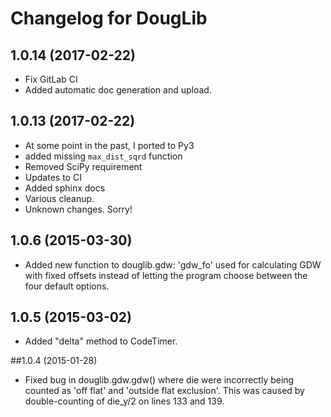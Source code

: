 # Changelog for DougLib


## 1.0.14 (2017-02-22)
+ Fix GitLab CI
+ Added automatic doc generation and upload.


## 1.0.13 (2017-02-22)
+ At some point in the past, I ported to Py3
+ added missing `max_dist_sqrd` function
+ Removed SciPy requirement
+ Updates to CI
+ Added sphinx docs
+ Various cleanup.
+ Unknown changes. Sorry!


## 1.0.6 (2015-03-30)
+ Added new function to douglib.gdw: 'gdw_fo' used for calculating GDW with
  fixed offsets instead of letting the program choose between the four
  default options.


## 1.0.5 (2015-03-02)
+ Added "delta" method to CodeTimer.


##1.0.4 (2015-01-28)
+ Fixed bug in douglib.gdw.gdw() where die were incorrectly being counted as
  'off flat' and 'outside flat exclusion'. This was caused by
  double-counting of die_y/2 on lines 133 and 139.
